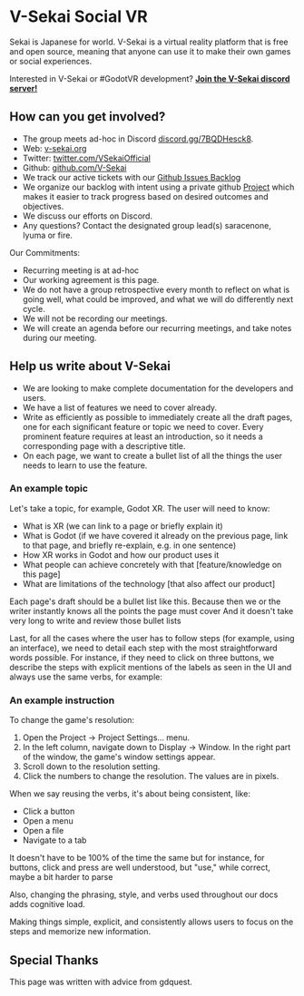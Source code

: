 # V-Sekai Social VR

Sekai is Japanese for world. V-Sekai is a virtual reality platform that is free and open source, meaning that anyone can use it to make their own games or social experiences.

Interested in V-Sekai or #GodotVR development? **[ Join the V-Sekai discord server!](https://discord.gg/7BQDHesck8)**

## How can you get involved?

- The group meets ad-hoc in Discord [discord.gg/7BQDHesck8](https://discord.gg/7BQDHesck8).
- Web: [v-sekai.org](https://v-sekai.org)
- Twitter: [twitter.com/VSekaiOfficial](https://twitter.com/VSekaiOfficial)
- Github: [github.com/V-Sekai](https://github.com/V-Sekai)
- We track our active tickets with our [Github Issues Backlog](https://github.com/V-Sekai/V-Sekai.github.io/issues)
- We organize our backlog with intent using a private github [Project](https://github.com/orgs/V-Sekai/projects/12) which makes it easier to track progress based on desired outcomes and objectives.
- We discuss our efforts on Discord.
- Any questions? Contact the designated group lead(s) saracenone, lyuma or fire.

Our Commitments: 

- Recurring meeting is at ad-hoc
- Our working agreement is this page.
- We do not have a group retrospective every month to reflect on what is going well, what could be improved, and what we will do differently next cycle. 
- We will not be recording our meetings.
- We will create an agenda before our recurring meetings, and take notes during our meeting. 

##  Help us write about V-Sekai

* We are looking to make complete documentation for the developers and users.
* We have a list of features we need to cover already.
* Write as efficiently as possible to immediately create all the draft pages, one for each significant feature or topic we need to cover. Every prominent feature requires at least an introduction, so it needs a corresponding page with a descriptive title.
* On each page, we want to create a bullet list of all the things the user needs to learn to use the feature.

### An example topic

Let's take a topic, for example, Godot XR. The user will need to know:

- What is XR (we can link to a page or briefly explain it)
- What is Godot (if we have covered it already on the previous page, link to that page, and briefly re-explain, e.g. in one sentence)
- How XR works in Godot and how our product uses it
- What people can achieve concretely with that [feature/knowledge on this page]
- What are limitations of the technology [that also affect our product]

Each page's draft should be a bullet list like this. Because then we or the writer instantly knows all the points the page must cover
And it doesn't take very long to write and review those bullet lists 

Last, for all the cases where the user has to follow steps (for example, using an interface), we need to detail each step with the most straightforward words possible. For instance, if they need to click on three buttons, we describe the steps with explicit mentions of the labels as seen in the UI and always use the same verbs, for example: 

### An example instruction 

To change the game's resolution:

1. Open the Project -> Project Settings... menu.
2. In the left column, navigate down to Display -> Window. In the right part of the window, the game's window settings appear.
3. Scroll down to the resolution setting.
4. Click the numbers to change the resolution. The values are in pixels.

When we say reusing the verbs, it's about being consistent, like:

- Click a button
- Open a menu
- Open a file
- Navigate to a tab

It doesn't have to be 100% of the time the same but for instance, for buttons, click and press are well understood, but "use," while correct, maybe a bit harder to parse

Also, changing the phrasing, style, and verbs used throughout our docs adds cognitive load.

Making things simple, explicit, and consistently allows users to focus on the steps and memorize new information.

## Special Thanks

This page was written with advice from gdquest.
